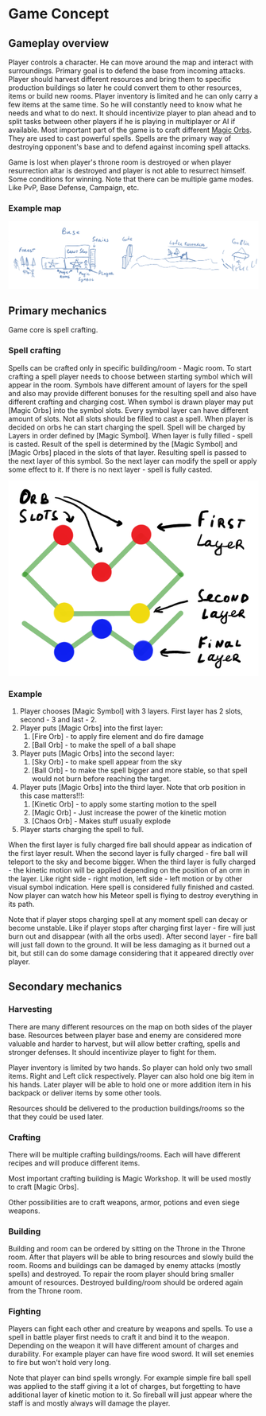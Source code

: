 # Game Concept

## Gameplay overview

Player controls a character. He can move around the map and interact with surroundings. Primary goal is to defend the base from incoming attacks.
Player should harvest different resources and bring them to specific production buildings so later he could convert them to other resources, items or build new rooms.
Player inventory is limited and he can only carry a few items at the same time. So he will constantly need to know what he needs and what to do next. It should incentivize player to plan ahead and to split tasks between other players if he is playing in multiplayer or AI if available.
Most important part of the game is to craft different [Magic Orbs](magic_orbs.md). They are used to cast powerful spells.
Spells are the primary way of destroying opponent's base and to defend against incoming spell attacks.

Game is lost when player's throne room is destroyed or when player resurrection altar is destroyed and player is not able to resurrect himself.
Some conditions for winning.
Note that there can be multiple game modes. Like PvP, Base Defense, Campaign, etc.

### Example map

![Example map](images/example_map_bad.png "PvE Map example")

## Primary mechanics

Game core is spell crafting.

### Spell crafting

Spells can be crafted only in specific building/room - Magic room.
To start crafting a spell player needs to choose between starting symbol which will appear in the room. Symbols have different amount of layers for the spell and also may provide different bonuses for the resulting spell and also have different crafting and charging cost.
When symbol is drawn player may put [Magic Orbs] into the symbol slots.
Every symbol layer can have different amount of slots. Not all slots should be filled to cast a spell.
When player is decided on orbs he can start charging the spell.
Spell will be charged by Layers in order defined by [Magic Symbol].
When layer is fully filled - spell is casted. Result of the spell is determined by the [Magic Symbol] and [Magic Orbs] placed in the slots of that layer. Resulting spell is passed to the next layer of this symbol. So the next layer can modify the spell or apply some effect to it. If there is no next layer - spell is fully casted.

![Example spell Symbol](images/magic_symbol_weird_example.png "Example spell Symbol with 3 layers")

### Example

1. Player chooses [Magic Symbol] with 3 layers. First layer has 2 slots, second - 3 and last - 2.
2. Player puts [Magic Orbs] into the first layer:
    1. [Fire Orb] - to apply fire element and do fire damage
    2. [Ball Orb] - to make the spell of a ball shape
3. Player puts [Magic Orbs] into the second layer:
    1. [Sky Orb] - to make spell appear from the sky
    2. [Ball Orb] - to make the spell bigger and more stable, so that spell would not burn before reaching the target.
4. Player puts [Magic Orbs] into the third layer. Note that orb position in this case matters!!!:
    1. [Kinetic Orb] - to apply some starting motion to the spell
    2. [Magic Orb] - Just increase the power of the kinetic motion
    3. [Chaos Orb] - Makes stuff usually explode
5. Player starts charging the spell to full.

When the first layer is fully charged fire ball should appear as indication of the first layer result.
When the second layer is fully charged - fire ball will teleport to the sky and become bigger.
When the third layer is fully charged - the kinetic motion will be applied depending on the position of an orm in the layer. Like right side - right motion, left side - left motion or by other visual symbol indication.
Here spell is considered fully finished and casted. Now player can watch how his Meteor spell is flying to destroy everything in its path.

Note that if player stops charging spell at any moment spell can decay or become unstable.
Like if player stops after charging first layer - fire will just burn out and disappear (with all the orbs used).
After second layer - fire ball will just fall down to the ground. It will be less damaging as it burned out a bit, but still can do some damage considering that it appeared directly over player.

## Secondary mechanics

### Harvesting

There are many different resources on the map on both sides of the player base. Resources between player base and enemy are considered more valuable and harder to harvest, but will allow better crafting, spells and stronger defenses. It should incentivize player to fight for them.

Player inventory is limited by two hands. So player can hold only two small items. Right and Left click respectively. Player can also hold one big item in his hands. Later player will be able to hold one or more addition item in his backpack or deliver items by some other tools.

Resources should be delivered to the production buildings/rooms so the that they could be used later.

### Crafting

There will be multiple crafting buildings/rooms. Each will have different recipes and will produce different items.

Most important crafting building is Magic Workshop. It will be used mostly to craft [Magic Orbs].

Other possibilities are to craft weapons, armor, potions and even siege weapons.

### Building

Building and room can be ordered by sitting on the Throne in the Throne room. After that players will be able to bring resources and slowly build the room.
Rooms and buildings can be damaged by enemy attacks (mostly spells) and destroyed. To repair the room player should bring smaller amount of resources.
Destroyed building/room should be ordered again from the Throne room.

### Fighting

Players can fight each other and creature by weapons and spells.
To use a spell in battle player first needs to craft it and bind it to the weapon. Depending on the weapon it will have different amount of charges and durability.
For example player can have fire wood sword. It will set enemies to fire but won't hold very long.

Note that player can bind spells wrongly. For example simple fire ball spell was applied to the staff giving it a lot of charges, but forgetting to have additional layer of kinetic motion to it. So fireball will just appear where the staff is and mostly always will damage the player.
